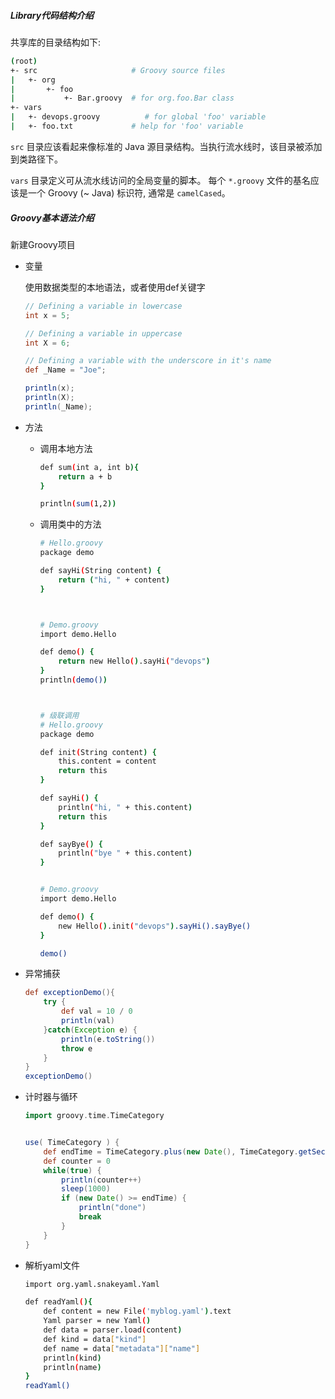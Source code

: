##### Library代码结构介绍

共享库的目录结构如下:

```bash
(root)
+- src                     # Groovy source files
|   +- org
|       +- foo
|           +- Bar.groovy  # for org.foo.Bar class
+- vars
|   +- devops.groovy          # for global 'foo' variable
|   +- foo.txt             # help for 'foo' variable
```

`src` 目录应该看起来像标准的 Java 源目录结构。当执行流水线时，该目录被添加到类路径下。

`vars` 目录定义可从流水线访问的全局变量的脚本。 每个 `*.groovy` 文件的基名应该是一个 Groovy (~ Java) 标识符, 通常是 `camelCased`。 

##### Groovy基本语法介绍

新建Groovy项目

- 变量

  使用数据类型的本地语法，或者使用def关键字 

  ```groovy
  // Defining a variable in lowercase  
  int x = 5;
  
  // Defining a variable in uppercase  
  int X = 6; 
  
  // Defining a variable with the underscore in it's name 
  def _Name = "Joe"; 
  
  println(x); 
  println(X); 
  println(_Name); 
  
  ```

- 方法

  - 调用本地方法

    ```bash
    def sum(int a, int b){
        return a + b
    }
    
    println(sum(1,2))
    ```

  - 调用类中的方法

    ```bash
    # Hello.groovy
    package demo
    
    def sayHi(String content) {
        return ("hi, " + content)
    }
    
    
    
    # Demo.groovy
    import demo.Hello
    
    def demo() {
        return new Hello().sayHi("devops")
    }
    println(demo())
    
    
    
    # 级联调用
    # Hello.groovy
    package demo
    
    def init(String content) {
        this.content = content
        return this
    }
    
    def sayHi() {
        println("hi, " + this.content)
        return this
    }
    
    def sayBye() {
        println("bye " + this.content)
    }
    
    
    # Demo.groovy
    import demo.Hello
    
    def demo() {
        new Hello().init("devops").sayHi().sayBye()
    }
    
    demo()
    
    ```

- 异常捕获

  ```groovy
  def exceptionDemo(){
      try {
          def val = 10 / 0
          println(val)
      }catch(Exception e) {
          println(e.toString())
          throw e
      }
  }
  exceptionDemo()
  ```

- 计时器与循环

  ```groovy
  import groovy.time.TimeCategory
  
  
  use( TimeCategory ) {
      def endTime = TimeCategory.plus(new Date(), TimeCategory.getSeconds(15))
      def counter = 0
      while(true) {
          println(counter++)
          sleep(1000)
          if (new Date() >= endTime) {
              println("done")
              break
          }
      }
  }
  ```

- 解析yaml文件

  ```bash
  import org.yaml.snakeyaml.Yaml
  
  def readYaml(){
      def content = new File('myblog.yaml').text
      Yaml parser = new Yaml()
      def data = parser.load(content)
      def kind = data["kind"]
      def name = data["metadata"]["name"]
      println(kind)
      println(name)
  }
  readYaml()
  ```

  